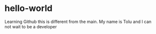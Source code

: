 # hello-world
Learning Github
this is different from the main. 
My name is Tolu and I can not wait to be a developer

